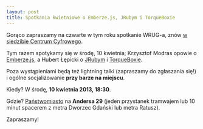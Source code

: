 ```yaml
---
layout: post
title: Spotkania kwietniowe o Emberze.js, JRubym i TorqueBoxie
---
```


Gorąco zapraszamy na czwarte w tym roku spotkanie WRUG-a,
znów [w siedzibie Centrum Cyfrowego](http://panstwomiasto.pl).

Tym razem spotykamy się w środę, 10 kwietnia; Krzysztof Modras
opowie o [Emberze.js](http://emberjs.com), a Hubert Łępicki
o [JRubym](http://jruby.org) i [TorqueBoxie](http://torquebox.org).

Poza wystąpieniami będą też lightning talki (zapraszamy do
zgłaszania się!) i ogólne socjalizowanie **przy barze na miejscu**.

Kiedy? W środę, **10 kwietnia 2013, 18:30**.

Gdzie? [Państwomiasto](http://panstwomiasto.pl) na
**Andersa 29** (jeden przystanek tramwajem lub 10
minut spacerem z metra Dworzec Gdański lub metra Ratusz).

Zapraszamy!
